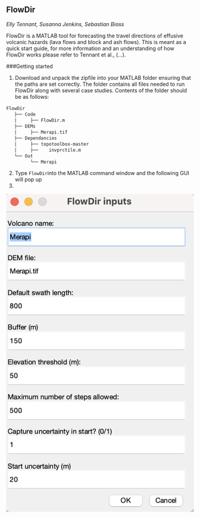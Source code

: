 ## FlowDir
*Elly Tennant, Susanna Jenkins, Sebastian Biass*

FlowDir is a MATLAB tool for forecasting the travel directions of effusive volcanic hazards (lava flows and block and ash flows). This is meant as a quick start guide, for more information and an understanding of how FlowDir works please refer to Tennant et al., (...).

###Getting started

1. Download and unpack the zipfile into your MATLAB folder ensuring that the paths are set correctly. The folder contains all files needed to run FlowDir along with several case studies. Contents of the folder should be as follows: 

```
FlowDir
   ├── Code
   |	 ├── FlowDir.m
   ├── DEMs
   |	 ├── Merapi.tif
   ├── Dependancies
   |	 ├── topotoolbox-master
   |	 ├──	invprctile.m
   └── Out
         └── Merapi
```

2. Type `FlowDir`into the MATLAB command window and the following GUI will pop up
3. 
![alt text](https://github.com/EllyTennant/FlowDir/blob/main/images/GUI.png)
